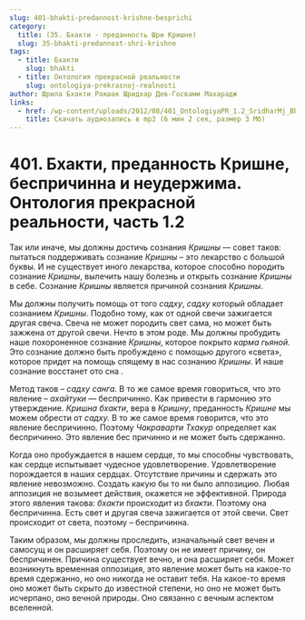 ```yaml
---
slug: 401-bhakti-predannost-krishne-besprichi
category:
  title: (35. Бхакти - преданность Шри Кришне)
  slug: 35-bhakti-predannost-shri-krishne
tags:
  - title: Бхакти
    slug: bhakti
  - title: Онтология прекрасной реальности
    slug: ontologiya-prekrasnoj-realnosti
author: Шрила Бхакти Ракшак Шридхар Дев-Госвами Махарадж
links:
  - href: /wp-content/uploads/2012/08/401_OntologiyaPR_1.2_SridharMj_Bhakti_predannost_Krishne_besprichinna_i_neuderjima.mp3
    title: Скачать аудиозапись в mp3 (6 мин 2 сек, размер 3 Мб)
---
```


# 401. Бхакти, преданность Кришне, беспричинна и неудержима. Онтология прекрасной реальности, часть 1.2

Так или иначе, мы должны достичь сознания *Кришны* — совет таков: пытаться поддерживать сознание *Кришны* – это лекарство с большой буквы. И не существует иного лекарства, которое способно породить сознание *Кришны*, вылечить нашу болезнь и открыть сознание *Кришны* в себе. Сознание *Кришны* является причиной сознания *Кришны*.

Мы должны получить помощь от того *садху*, *садху* который обладает сознанием *Кришны*. Подобно тому, как от одной свечи зажигается другая свеча. Свеча не может породить свет сама, но может быть зажжена от другой свечи. Нечто в этом роде. Мы должны пробудить наше похороненное сознание *Кришны*, которое покрыто *карма гьяной.* Это сознание должно быть пробуждено с помощью другого «света», которое придет на помощь спящему в нас сознанию *Кришны*. И наше сознание восстанет ото сна .

Метод таков – *садху санга*. В то же самое время говориться, что это явление – *ахайтуки* — беспричинно. Как привести в гармонию это утверждение. *Кришна бхакти*, вера в *Кришну*, преданность *Кришне* мы можем обрести от *садху.* В то же самое время говорится, что это явление беспричинно. Поэтому *Чакраварти Тхакур* определяет как беспричинно. Это явление бес причинно и не может быть сдержанно.

Когда оно пробуждается в нашем сердце, то мы способны чувствовать, как сердце испытывает чудесное удовлетворение. Удовлетворение порождается в наших сердцах. Отсутствие причины и сдержать это явление невозможно. Создать какую бы то ни было аппозицию. Любая аппозиция не возымеет действия, окажется не эффективной. Природа этого явления такова: *бхакти* происходит из *бхакти*. Поэтому она беспричинна. Есть свет и другая свеча зажигается от этой свечи. Свет происходит от света, поэтому – беспричинна.

Таким образом, мы должны проследить, изначальный свет вечен и самосущ и он расширяет себя. Поэтому он не имеет причину, он беспричинен. Причина существует вечно, и она расширяет себя. Может возникнуть временная оппозиция, это явление может быть на какое-то время сдержанно, но оно никогда не оставит тебя. На какое-то время оно может быть скрыто до известной степени, но оно не может быть исчерпано, оно вечной природы. Оно связанно с вечным аспектом вселенной.

